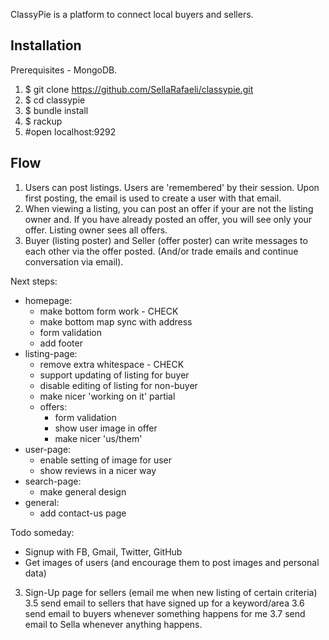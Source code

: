 ClassyPie is a platform to connect local buyers and sellers. 

## Installation

Prerequisites - MongoDB.

1. $ git clone https://github.com/SellaRafaeli/classypie.git
2. $ cd classypie
3. $ bundle install
4. $ rackup 
5. #open localhost:9292

## Flow

1. Users can post listings. Users are 'remembered' by their session. Upon first posting, the email is used to create a user with that email. 
2. When viewing a listing, you can post an offer if your are not the listing owner and. If you have already posted an offer, you will see only your offer. Listing owner sees all offers. 
3. Buyer (listing poster) and Seller (offer poster) can write messages to each other via the offer posted. (And/or trade emails and continue conversation via email).

Next steps:
- homepage:
  - make bottom form work - CHECK
  - make bottom map sync with address 
  - form validation
  - add footer 
- listing-page:
  - remove extra whitespace - CHECK 
  - support updating of listing for buyer
  - disable editing of listing for non-buyer
  - make nicer 'working on it' partial
  - offers:
    - form validation
    - show user image in offer
    - make nicer 'us/them'
- user-page:
  - enable setting of image for user
  - show reviews in a nicer way
- search-page:
  - make general design 
- general: 
  - add contact-us page

Todo someday: 
- Signup with FB, Gmail, Twitter, GitHub
- Get images of users (and encourage them to post images and personal data)
3. Sign-Up page for sellers (email me when new listing of certain criteria)
3.5 send email to sellers that have signed up for a keyword/area
3.6 send email to buyers whenever something happens for me 
3.7 send email to Sella whenever anything happens. 